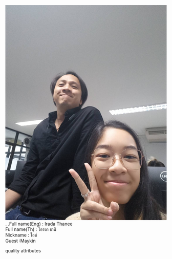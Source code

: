  ![alt text for screen readers](IMG_3418.JPG "Text to show on mouseover").
.Full name(Eng) : Irada Thanee  
Full name(Th) :  ไอรดา ธานี  
Nickname : ไอซ์  
Guest :Maykin  

quality attributes  
